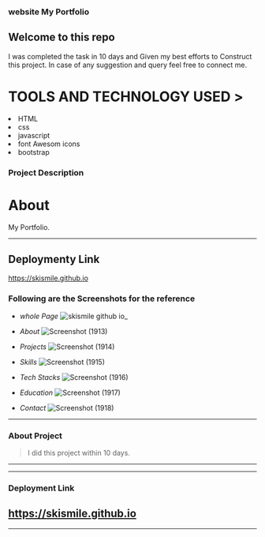 ###   website <span>My Portfolio<span>

 <h2>Welcome to this repo</h2>
I was  completed the task in 10 days and Given my 
 best efforts to Construct this project.
In case of any suggestion and query feel free to connect me.
 
 <h1>TOOLS AND TECHNOLOGY USED ></h1>
  <li>HTML</li>
  <li>css</li>
<li>javascript</li>  
<li>font Awesom icons</li>
<li>bootstrap</li>

 
### Project Description
 
 
 <h1>About </h1>
My Portfolio.

---
## Deploymenty Link
 
https://skismile.github.io
 
 
 ### Following are the Screenshots for the reference

- *whole Page*
![skismile github io_](https://user-images.githubusercontent.com/101392872/191101288-8dd936f7-c919-450b-9118-f314c5e37f20.png)

- *About*
![Screenshot (1913)](https://user-images.githubusercontent.com/101392872/191103360-e0248207-da72-4610-af41-8958105eacc7.png)


- *Projects*
![Screenshot (1914)](https://user-images.githubusercontent.com/101392872/191103459-d2cb60da-b699-47a4-b3af-63b20df436e9.png)

- *Skills*
![Screenshot (1915)](https://user-images.githubusercontent.com/101392872/191103567-578b20f1-78ab-471f-8ec8-f1068e44ce0b.png)

- *Tech Stacks*
![Screenshot (1916)](https://user-images.githubusercontent.com/101392872/191103687-c885bd7f-e630-4b2b-94e9-b3e813a05b4e.png)

- *Education*
![Screenshot (1917)](https://user-images.githubusercontent.com/101392872/191103824-3c327232-8811-4132-a4d1-528a4a432b09.png)

- *Contact*
![Screenshot (1918)](https://user-images.githubusercontent.com/101392872/191103890-154eebea-5300-4b5a-9bdd-f1bf0c8a46f4.png)


---

### About Project

> I did this project within 10 days.


---

------

### Deployment Link

https://skismile.github.io
------
 






---
